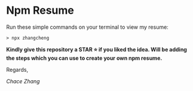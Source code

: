 # Npm Resume

Run these simple commands on your terminal to view my resume:

```
> npx zhangcheng
```

**Kindly give this repository a STAR :star: if you liked the idea. 
Will be adding the steps which you can use to create your own npm resume.**

Regards,

*Chace Zhang*
